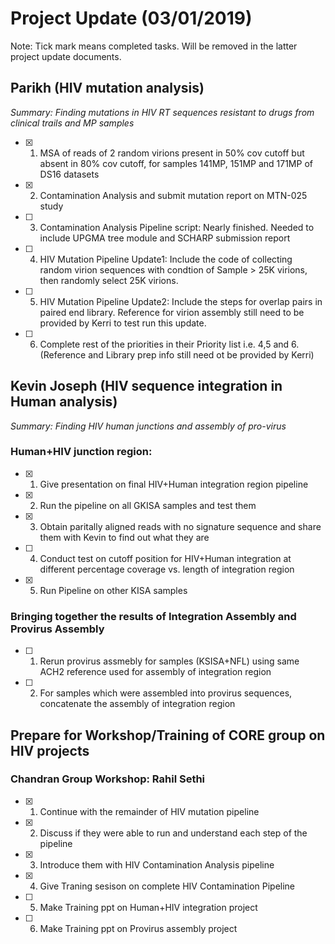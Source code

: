 # **Project Update (03/01/2019)**
Note: Tick mark means completed tasks. Will be removed in the latter project update documents.
## Parikh (HIV mutation analysis)
*Summary: Finding mutations in  HIV RT sequences resistant to drugs from clinical trails and MP samples*
- [x] 1. MSA of reads of 2 random virions present in 50% cov cutoff but absent in 80% cov cutoff, for samples 141MP, 151MP and 171MP of DS16 datasets
- [x] 2. Contamination Analysis and submit mutation report on MTN-025 study
- [ ] 3. Contamination Analysis Pipeline script: Nearly finished. Needed to include UPGMA tree module and SCHARP submission report 
- [ ] 4. HIV Mutation Pipeline Update1: Include the code of collecting random virion sequences with condtion of Sample > 25K virions, then randomly select 25K virions.
- [ ] 5. HIV Mutation Pipeline Update2: Include the steps for overlap pairs in paired end library. Reference for virion assembly still need to be provided by Kerri to test run this update.
- [ ] 6. Complete rest of the priorities in their Priority list i.e. 4,5 and 6. (Reference and Library prep info still need ot be provided by Kerri)

## Kevin Joseph (HIV sequence integration in Human analysis)
*Summary: Finding HIV human junctions and assembly of pro-virus*

### Human+HIV junction region:

- [x] 1. Give presentation on final HIV+Human integration region pipeline
- [x] 2. Run the pipeline on all GKISA samples and test them
- [x] 3. Obtain paritally aligned reads with no signature sequence and share them with Kevin to find out what they are
- [ ] 4. Conduct test on cutoff position for HIV+Human integration at different percentage coverage vs. length of integration region
- [x] 5. Run Pipeline on other KISA samples

### Bringing together the results of Integration Assembly and Provirus Assembly

- [ ] 1. Rerun provirus assmebly for samples (KSISA+NFL) using same ACH2 reference used for assembly of integration region
- [ ] 2. For samples which were assembled into provirus sequences, concatenate the assembly of integration region


## Prepare for Workshop/Training of CORE group on HIV projects

### Chandran Group Workshop: Rahil Sethi
- [x] 1. Continue with the remainder of HIV mutation pipeline
- [x] 2. Discuss if they were able to run and understand each step of the pipeline
- [x] 3. Introduce them with HIV Contamination Analysis pipeline
- [x] 4. Give Traning sesison on complete HIV Contamination Pipeline
- [ ] 5. Make Training ppt on Human+HIV integration project
- [ ] 6. Make Training ppt on Provirus assembly project
